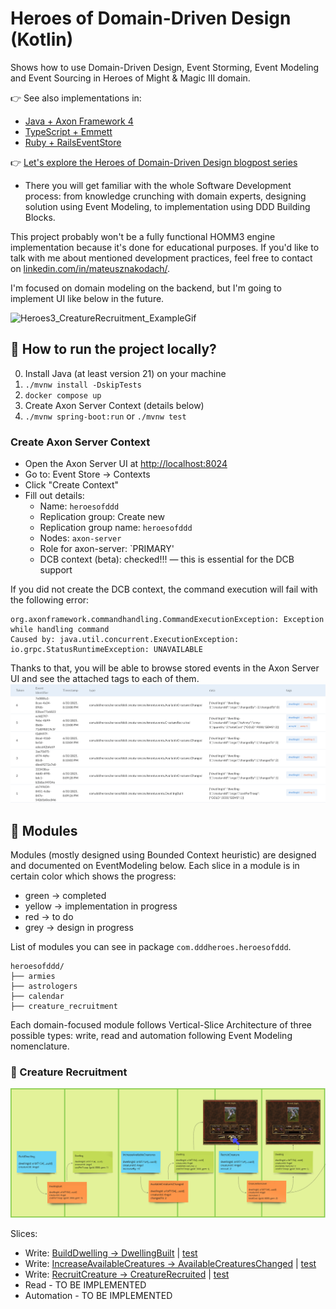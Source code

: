 # Heroes of Domain-Driven Design (Kotlin)
Shows how to use Domain-Driven Design, Event Storming, Event Modeling and Event Sourcing in Heroes of Might & Magic III domain.

👉 See also implementations in: 
- [Java + Axon Framework 4](https://github.com/MateuszNaKodach/HeroesOfDomainDrivenDesign.EventSourcing.Java.Axon.Spring)
- [TypeScript + Emmett](https://github.com/MateuszNaKodach/HeroesOfDomainDrivenDesign.EventSourcing.TypeScript.Emmett.Express)
- [Ruby + RailsEventStore](https://github.com/MateuszNaKodach/HeroesOfDomainDrivenDesign.EventSourcing.Ruby)

👉 [Let's explore the Heroes of Domain-Driven Design blogpost series](https://dddheroes.com/)
- There you will get familiar with the whole Software Development process: from knowledge crunching with domain experts, designing solution using Event Modeling, to implementation using DDD Building Blocks.

This project probably won't be a fully functional HOMM3 engine implementation because it's done for educational purposes.
If you'd like to talk with me about mentioned development practices, feel free to contact on [linkedin.com/in/mateusznakodach/](https://www.linkedin.com/in/mateusznakodach).

I'm focused on domain modeling on the backend, but I'm going to implement UI like below in the future.

![Heroes3_CreatureRecruitment_ExampleGif](https://github.com/user-attachments/assets/0e503a1e-e5d2-4e4a-9150-1a224e603be8)

## 🚀 How to run the project locally?

0. Install Java (at least version 21) on your machine
1. `./mvnw install -DskipTests`
2. `docker compose up`
3. Create Axon Server Context (details below)
3. `./mvnw spring-boot:run` or `./mvnw test`

### Create Axon Server Context

- Open the Axon Server UI at [http://localhost:8024](http://localhost:8024)
- Go to: Event Store → Contexts
- Click "Create Context"
- Fill out details:
  - Name: `heroesofddd`
  - Replication group: Create new 
  - Replication group name: `heroesofddd`
  - Nodes: `axon-server`
  - Role for axon-server: `PRIMARY'
  - DCB context (beta): checked!!! — this is essential for the DCB support

If you did not create the DCB context, the command execution will fail with the following error:
```
org.axonframework.commandhandling.CommandExecutionException: Exception while handling command
Caused by: java.util.concurrent.ExecutionException: io.grpc.StatusRuntimeException: UNAVAILABLE
```

Thanks to that, you will be able to browse stored events in the Axon Server UI and see the attached tags to each of them.
![AxonServer_EventStore_Search.png](.github/images/AxonServer_EventStore_Search.png)

## 🧱 Modules

Modules (mostly designed using Bounded Context heuristic) are designed and documented on EventModeling below.
Each slice in a module is in certain color which shows the progress:
- green -> completed
- yellow -> implementation in progress
- red -> to do
- grey -> design in progress

List of modules you can see in package `com.dddheroes.heroesofddd`.
```
heroesofddd/
├── armies
├── astrologers
├── calendar
├── creature_recruitment
```

Each domain-focused module follows Vertical-Slice Architecture of three possible types: write, read and automation following Event Modeling nomenclature.


### 👾 Creature Recruitment

![EventModeling_Module_CreatureRecruitment.png](.github/images/EventModeling_Module_CreatureRecruitment.png)

Slices:
- Write: [BuildDwelling -> DwellingBuilt](src/main/kotlin/com/dddheroes/heroesofddd/creaturerecruitment/write/builddwelling/BuildDwelling.Slice.kt) | [test](src/test/kotlin/com/dddheroes/heroesofddd/creaturerecruitment/write/builddwelling/BuildDwellingUnitTest.kt)
- Write: [IncreaseAvailableCreatures -> AvailableCreaturesChanged](src/main/kotlin/com/dddheroes/heroesofddd/creaturerecruitment/write/increaseavailablecreatures/IncreaseAvailableCreatures.Slice.kt) | [test](src/test/kotlin/com/dddheroes/heroesofddd/creaturerecruitment/write/increaseavailablecreatures/IncreaseAvailableCreaturesUnitTest.kt)
- Write: [RecruitCreature -> CreatureRecruited](src/main/kotlin/com/dddheroes/heroesofddd/creaturerecruitment/write/recruitcreature/RecruitCreature.Slice.kt) | [test](src/test/kotlin/com/dddheroes/heroesofddd/creaturerecruitment/write/recruitcreature/RecruitCreatureUnitTest.kt)
- Read - TO BE IMPLEMENTED
- Automation - TO BE IMPLEMENTED
